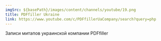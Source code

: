 ```yaml
---
imgSrc: ${basePath}/images/content/channels/youtube/19.png
title: PDFfiller Ukraine
link: https://www.youtube.com/c/PDFfillerUaCompany/search?query=php
---
```


Записи митапов украинской компании PDFfiller
